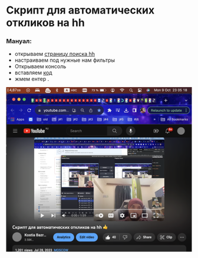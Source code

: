 # Скрипт для автоматических откликов на hh



### Мануал:

- открываем <a target="_blank" href="https://lipetsk.hh.ru/search/vacancy?experience=between3And6&search_field=name&enable_snippets=false&text=vue+not+python+not+php+not+qa+not+.net+not+node+not+%D1%81%D1%82%D0%B0%D0%B6%D0%B5%D1%80+not+fullstack+not+backend&ored_clusters=true&L_save_area=true">страницу поиска hh</a>
- настраиваем под нужные нам фильтры
- Открываем консоль 
- вставляем <a target="_blank" href="./hh.ru-bot.js">код</a>
- жмем ентер .


[![Demo video on YouTube](./screen.png)](https://www.youtube.com/watch?v=zjyrmfdgSNE)

